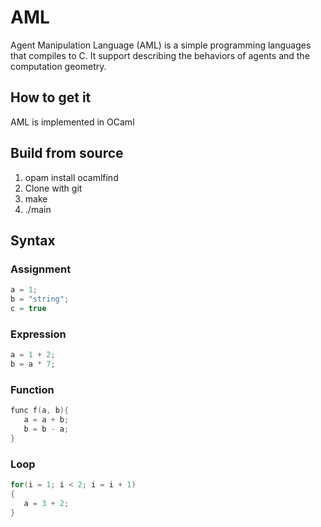 # AML

Agent Manipulation Language (AML) is a simple programming languages that compiles to C. It support describing the behaviors of agents and the computation geometry.

## How to get it

AML is implemented in OCaml

## Build from source

1. opam install ocamlfind
2. Clone with git
3. make
4. ./main

## Syntax

### Assignment

```c
a = 1;
b = "string";
c = true
```

### Expression

```c
a = 1 + 2;
b = a * 7;
```

### Function

```c
func f(a, b){
   a = a + b;
   b = b - a;
}
```

### Loop
```c
for(i = 1; i < 2; i = i + 1)
{
   a = 3 + 2;
}
```
